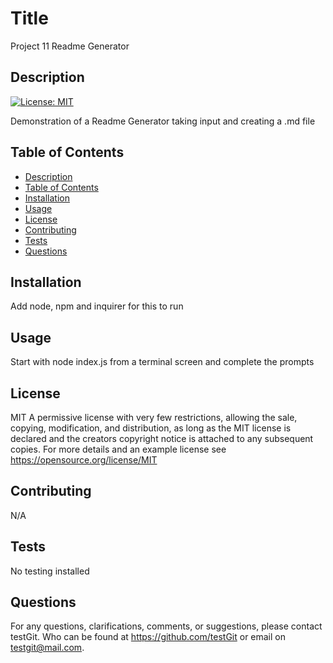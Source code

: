 
# Title

Project 11 Readme Generator

## Description
[![License: MIT](https://img.shields.io/badge/License-MIT-yellow.svg)](https://opensource.org/licenses/MIT)

Demonstration of a Readme Generator taking input and creating a .md file

## Table of Contents

- [Description](#description)
- [Table of Contents](#table-of-contents)
- [Installation](#installation)
- [Usage](#usage)
- [License](#license)
- [Contributing](#contributing)
- [Tests](#tests)
- [Questions](#questions)

## Installation

Add node, npm and inquirer for this to run

## Usage

Start with node index.js from a terminal screen and complete the prompts

## License

MIT
A permissive license with very few restrictions, allowing the sale, copying, modification, and distribution, as long as the MIT license is declared and the creators copyright notice is attached to any subsequent copies. For more details and an example license see https://opensource.org/license/MIT

## Contributing

N/A

## Tests

No testing installed

## Questions

For any questions, clarifications, comments, or suggestions, please contact testGit. Who can be found at https://github.com/testGit or email on testgit@mail.com.
